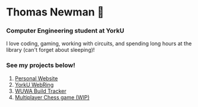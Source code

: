 # Thomas Newman 👋
### Computer Engineering student at YorkU

I love coding, gaming, working with circuits, and spending long hours at the library (can't forget about sleeping)! 

### See my projects below!

1. [Personal Website](https://github.com/oop1-10/oop1-10.github.io)
2. [YorkU WebRing](https://github.com/oop1-10/webring)
3. [WUWA Build Tracker](https://github.com/oop1-10/wuwabuilds)
4. [Multiplayer Chess game (WIP)](https://github.com/oop1-10/chessgame)

<!--
**oop1-10/oop1-10** is a ✨ _special_ ✨ repository because its `README.md` (this file) appears on your GitHub profile.

Here are some ideas to get you started:

- 🔭 I’m currently working on ...
- 🌱 I’m currently learning ...
- 👯 I’m looking to collaborate on ...
- 🤔 I’m looking for help with ...
- 💬 Ask me about ...
- 📫 How to reach me: ...
- 😄 Pronouns: ...
- ⚡ Fun fact: ...
-->
